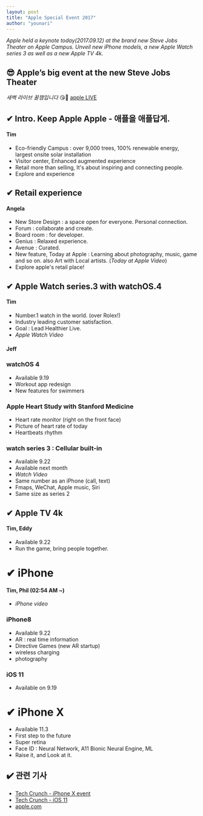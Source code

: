 ```yaml
---
layout: post
title: "Apple Special Event 2017"
author: "younari"
---
```


*Apple held a keynote today(2017.09.12) at the brand new Steve Jobs Theater on Apple Campus. Unveil new iPhone models, a new Apple Watch series 3 as well as a new Apple TV 4k.*

## 😎 Apple’s big event at the new Steve Jobs Theater <br>
*새벽 라이브 꿀잼입니다* 😘🤗 [apple LIVE](https://www.apple.com/apple-events/september-2017/) 

## ✔ Intro. Keep Apple Apple - 애플을 애플답게.
#### Tim
- Eco-friendly Campus : over 9,000 trees, 100% renewable energy, largest onsite solar installation
- Visitor center, Enhanced augmented experience
- Retail more than selling, It's about inspiring and connecting people.
- Explore and experience

## ✔ Retail experience
#### Angela
- New Store Design : a space open for everyone. Personal connection.
- Forum : collaborate and create.
- Board room : for developer.
- Genius : Relaxed experience.
- Avenue : Curated. 
- New feature, Today at Apple : Learning about photography, music, game and so on. also Art with Local artists. (*Today at Apple Video*)
- Explore apple's retail place! 

## ✔ Apple Watch series.3 with watchOS.4
#### Tim
- Number.1 watch in the world. (over Rolex!)
- Industry leading customer satisfaction.
- Goal : Lead Healthier Live. 
- *Apple Watch Video*

#### Jeff
### watchOS 4
- Available 9.19
- Workout app redesign
- New features for swimmers

### Apple Heart Study with Stanford Medicine
- Heart rate monitor (right on the front face)
- Picture of heart rate of today
- Heartbeats rhythm 

### watch series 3 : Cellular built-in
- Available 9.22
- Available next month
- *Watch Video*
- Same number as an iPhone (call, text)
- Fmaps, WeChat, Apple music, Siri
- Same size as series 2

## ✔ Apple TV 4k
#### Tim, Eddy
- Available 9.22
- Run the game, bring people together.

# ✔ iPhone 
#### Tim, Phil (02:54 AM ~)
- *iPhone video*

### iPhone8
- Available 9.22
- AR : real time information
- Directive Games (new AR startup)
- wireless charging
- photography

### iOS 11
- Available on 9.19


# ✔ iPhone X
- Available 11.3
- First step to the future
- Super retina
- Face ID : Neural Network, A11 Bionic Neural Engine, ML
- Raise it, and Look at it.


## ✔️ 관련 기사
- [Tech Crunch - iPhone X event](https://techcrunch.com/2017/09/12/live-from-apples-iphone-8-iphone-x-event/) 
- [Tech Crunch - iOS 11](https://techcrunch.com/2017/09/09/animated-3d-emoji-coming-to-iphone-8-per-ios-11-firmware-leak/?ncid=rss) 
- [apple.com](https://www.apple.com/apple-events/september-2017/)

